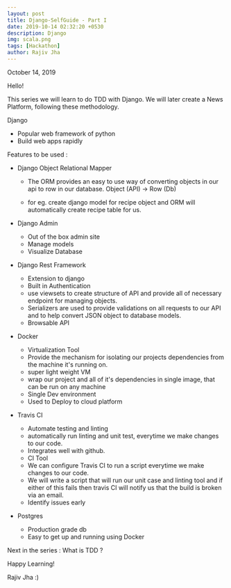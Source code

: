 ```yaml
---
layout: post
title: Django-SelfGuide - Part I
date: 2019-10-14 02:32:20 +0530
description: Django
img: scala.png
tags: [Hackathon]
author: Rajiv Jha
---
```

October 14, 2019

Hello!

This series we will learn to do TDD with Django. We will later create a News Platform, following these methodology. 

Django

- Popular web framework of python
- Build web apps rapidly

Features to be used : 
- Django Object Relational Mapper 
  - The ORM provides an easy to use way of converting objects in our api to row in our database.
    Object (API) -> Row (Db)
    
  - for eg. create django model for recipe object and ORM will automatically create recipe table for us.
  
- Django Admin
  - Out of the box admin site
  - Manage models
  - Visualize Database

- Django Rest Framework
  - Extension to django
  - Built in Authentication
  - use viewsets to create structure of API and provide all of necessary endpoint for managing objects.
  - Serializers are used to provide validations on all requests to our API and to help convert JSON object to database models.
  - Browsable API
  
- Docker
  - Virtualization Tool
  - Provide the mechanism for isolating our projects dependencies from the machine it's running on.
  - super light weight VM
  - wrap our project and all of it's dependencies in single image, that can be run on any machine
  - Single Dev environment
  - Used to Deploy to cloud platform

- Travis CI
  - Automate testing and linting
  - automatically run linting and unit test, everytime we make changes to our code.
  - Integrates well with github.
  - CI Tool
  - We can configure Travis CI to run a script everytime we make changes to our code.
  - We will write a script that will run our unit case and linting tool and if either of this fails then travis CI will notify us that the build is broken via an email. 
  - Identify issues early
- Postgres
  - Production grade db
  - Easy to get up and running using Docker
   
Next in the series : What is TDD ?

Happy Learning!

Rajiv Jha :)
 
